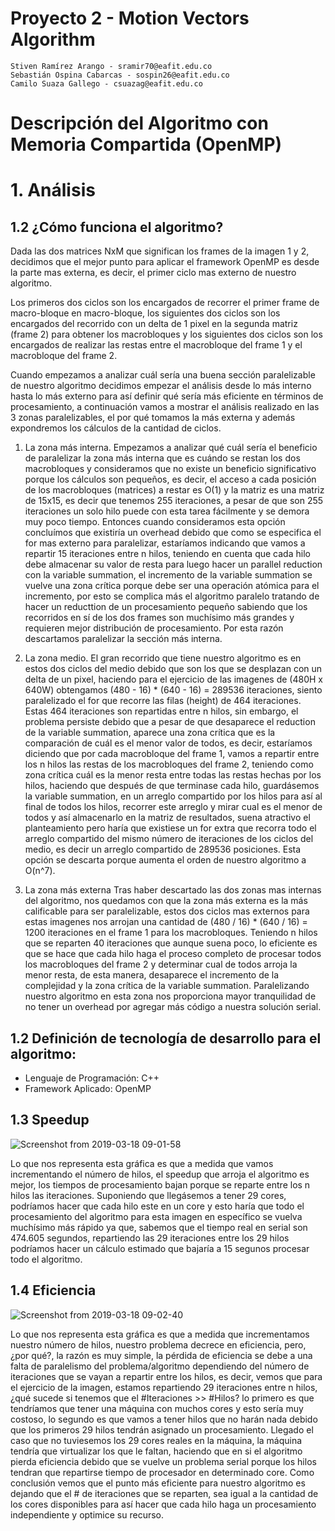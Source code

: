 # Proyecto 2 - Motion Vectors Algorithm

    Stiven Ramírez Arango - sramir70@eafit.edu.co
    Sebastián Ospina Cabarcas - sospin26@eafit.edu.co
    Camilo Suaza Gallego - csuazag@eafit.edu.co

# Descripción del Algoritmo con Memoria Compartida (OpenMP)





# 1. Análisis

## 1.2 ¿Cómo funciona el algoritmo?

Dada las dos matrices NxM que significan los frames de la imagen 1 y 2, decidimos que el mejor punto para aplicar el framework OpenMP es desde la parte mas externa, es decir, el primer ciclo mas externo de nuestro algoritmo.

Los primeros dos ciclos son los encargados de recorrer el primer frame de macro-bloque en macro-bloque, los siguientes dos ciclos son los encargados del recorrido con un delta de 1 pixel en la segunda matriz (frame 2) para obtener los macrobloques y los siguientes dos ciclos son los encargados de realizar las restas entre el macrobloque del frame 1 y el macrobloque del frame 2.

Cuando empezamos a analizar cuál sería una buena sección paralelizable de nuestro algoritmo decidimos empezar el análisis desde lo más interno hasta lo más externo para así definir qué sería más eficiente en términos de procesamiento, a continuación vamos a mostrar el análisis realizado en las 3 zonas paralelizables, el por qué tomamos la más externa y además expondremos los cálculos de la cantidad de ciclos.

1. La zona más interna.
Empezamos a analizar qué cuál sería el beneficio de paralelizar la zona más interna que es cuándo se restan los dos macrobloques y consideramos que no existe un beneficio significativo porque los cálculos son pequeños, es decir, el acceso a cada posición de los macrobloques (matrices) a restar es O(1) y la matriz es una matriz de 15x15, es decir que tenemos 255 iteraciones, a pesar de que son 255 iteraciones un solo hilo puede con esta tarea fácilmente y se demora muy poco tiempo. Entonces cuando consideramos esta opción concluímos que existiría un overhead debido que como se especifica el for mas externo para paralelizar, estaríamos indicando que vamos a repartir 15 iteraciones entre n hilos, teniendo en cuenta que cada hilo debe almacenar su valor de resta para luego hacer un parallel reduction con la variable summation, el incremento de la variable summation se vuelve una zona crítica porque debe ser una operación atómica para el incremento, por esto se complica más el algoritmo paralelo tratando de hacer un reducttion de un procesamiento pequeño sabiendo que los recorridos en sí de los dos frames son muchísimo más grandes y requieren mejor distribución de procesamiento. Por esta razón descartamos paralelizar la sección más interna.

2. La zona medio.
El gran recorrido que tiene nuestro algoritmo es en estos dos ciclos del medio debido que son los que se desplazan con un delta de un pixel, haciendo para el ejercicio de las imagenes de (480H x 640W) obtengamos (480 - 16) * (640 - 16) = 289536 iteraciones, siento paralelizado el for que recorre las filas (height) de 464 iteraciones. Estas 464 iteraciones son repartidas entre n hilos, sin embargo, el problema persiste debido que a pesar de que desaparece el reduction de la variable summation, aparece una zona crítica que es la comparación de cuál es el menor valor de todos, es decir, estaríamos diciendo que por cada macrobloque del frame 1, vamos a repartir entre los n hilos las restas de los macrobloques del frame 2, teniendo como zona crítica cuál es la menor resta entre todas las restas hechas por los hilos, haciendo que después de que terminase cada hilo, guardásemos la variable summation, en un arreglo compartido por los hilos para así al final de todos los hilos, recorrer este arreglo y mirar cual es el menor de todos y así almacenarlo en la matriz de resultados, suena atractivo el planteamiento pero haría que existiese un for extra que recorra todo el arreglo compartido del mismo número de iteraciones de los ciclos del medio, es decir un arreglo compartido de 289536 posiciones. Esta opción se descarta porque aumenta el orden de nuestro algoritmo a O(n^7).

3. La zona más externa
Tras haber descartado las dos zonas mas internas del algoritmo, nos quedamos con que la zona más externa es la más calificable para ser paralelizable, estos dos ciclos mas externos para estas imagenes nos arrojan una cantidad de (480 / 16) * (640 / 16) = 1200 iteraciones en el frame 1 para los macrobloques. Teniendo n hilos que se reparten 40 iteraciones que aunque suena poco, lo eficiente es que se hace que cada hilo haga el proceso completo de procesar todos los macrobloques del frame 2 y determinar cual de todos arroja la menor resta, de esta manera, desaparece el incremento de la complejidad y la zona crítica de la variable summation. Paralelizando nuestro algoritmo en esta zona nos proporciona mayor tranquilidad de no tener un overhead por agregar más código a nuestra solución serial.



## 1.2 Definición de tecnología de desarrollo para el algoritmo:

* Lenguaje de Programación: C++
* Framework Aplicado: OpenMP

## 1.3 Speedup


![Screenshot from 2019-03-18 09-01-58](https://user-images.githubusercontent.com/27482801/54535581-cd32fb00-495c-11e9-8572-1d1c251f074d.png)

Lo que nos representa esta gráfica es que a medida que vamos incrementando el número de hilos, el speedup que arroja el algoritmo es mejor, los tiempos de procesamiento bajan porque se reparte entre los n hilos las iteraciones. Suponiendo que llegásemos a tener 29 cores, podríamos hacer que cada hilo este en un core y esto haría que todo el procesamiento del algoritmo para esta imagen en específico se vuelva muchísimo más rápido ya que, sabemos que el tiempo real en serial son 474.605 segundos, repartiendo las 29 iteraciones entre los 29 hilos podríamos hacer un cálculo estimado que bajaría a 15 segunos procesar todo el algoritmo.


## 1.4 Eficiencia

![Screenshot from 2019-03-18 09-02-40](https://user-images.githubusercontent.com/27482801/54536044-ec7e5800-495d-11e9-95fd-280c12a316fb.png)

Lo que nos representa esta gráfica es que a medida que incrementamos nuestro número de hilos, nuestro problema decrece en eficiencia, pero, ¿por qué?, la razón es muy simple,  la pérdida de eficiencia se debe a una falta de paralelismo del problema/algoritmo dependiendo del número de iteraciones que se vayan a repartir entre los hilos, es decir, vemos que para el ejercicio de la imagen, estamos repartiendo 29 iteraciones entre n hilos, ¿qué sucede si tenemos que el #Iteraciones >> #Hilos? lo primero es que tendríamos que tener una máquina con muchos cores y esto sería muy costoso, lo segundo es que vamos a tener hilos que no harán nada debido que los primeros 29 hilos tendrán asignado un procesamiento. Llegado el caso que no tuviesemos los 29 cores reales en la máquina, la máquina tendría que virtualizar los que le faltan, haciendo que en si el algoritmo pierda eficiencia debido que se vuelve un problema serial porque los hilos tendran que repartirse tiempo de procesador en determinado core. Como conclusión vemos que el punto más eficiente para nuestro algoritmo es dejando que el # de iteraciones que se reparten, sea igual a la cantidad de los cores disponibles para así hacer que cada hilo haga un procesamiento independiente y optimice su recurso.



